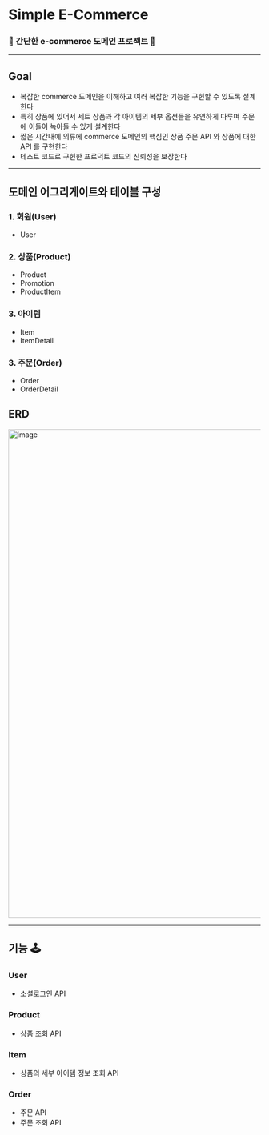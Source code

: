 # Simple E-Commerce
### 👚 간단한 e-commerce 도메인 프로젝트 👕
---
## Goal
* 복잡한 commerce 도메인을 이해하고 여러 복잡한 기능을 구현할 수 있도록 설계한다
* 특히 상품에 있어서 세트 상품과 각 아이템의 세부 옵션들을 유연하게 다루며 주문에 이들이 녹아들 수 있게 설계한다
* 짧은 시간내에 의류에 commerce 도메인의 핵심인 상품 주문 API 와 상품에 대한 API 를 구현한다
* 테스트 코드로 구현한 프로덕트 코드의 신뢰성을 보장한다

---
## 도메인 어그리게이트와 테이블 구성
### 1. 회원(User)
* User
### 2. 상품(Product)
* Product
* Promotion
* ProductItem
### 3. 아이템
* Item
* ItemDetail
### 3. 주문(Order)
* Order
* OrderDetail

## ERD
<img width="977" alt="image" src="https://github.com/EunChanNam/simple_ecommerce/assets/75837025/3cfa9805-c8c0-4a21-ba62-5768cfcd6602">

---
## 기능 🕹️
### User
* 소셜로그인 API
### Product
* 상품 조회 API
### Item
* 상품의 세부 아이템 정보 조회 API
### Order
* 주문 API
* 주문 조회 API

